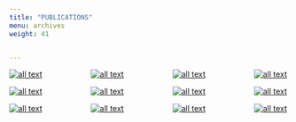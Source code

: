 ```yaml
---
title: "PUBLICATIONS"
menu: archives
weight: 41


---
```



[![all text](/images/publications/ModularUpdates.jpg )](/Documents/publications/ModularUpdates.pdf )&ensp;&ensp;&ensp;&ensp;&ensp;&ensp;&ensp;&ensp;&ensp;&ensp;&ensp;&ensp;
[![all text](/images/publications/VisualConsequence.jpg)](/Documents/publications/VisualConsequence.pdf)&ensp;&ensp;&ensp;&ensp;&ensp;&ensp;&ensp;&ensp;&ensp;&ensp;&ensp;&ensp;
[![all text](/images/publications/AversaryDossier.jpg)](/Documents/publications/AversaryDossier.pdf)&ensp;&ensp;&ensp;&ensp;&ensp;&ensp;&ensp;&ensp;&ensp;&ensp;&ensp;&ensp;
[![all text](/images/publications/ThreatProfileV8.jpg)](/Documents/publications/ThreatProfileV8.pdf)  


[![all text](/images/publications/ConfigManagement.jpg)](/Documents/publications/ConfigManagement.pdf)&ensp;&ensp;&ensp;&ensp;&ensp;&ensp;&ensp;&ensp;&ensp;&ensp;&ensp;&ensp;
[![all text](/images/publications/MessageBus.png)](/Documents/publications/MessageBus.pdf)&ensp;&ensp;&ensp;&ensp;&ensp;&ensp;&ensp;&ensp;&ensp;&ensp;&ensp;&ensp;
[![all text](/images/publications/ACEThreatProfile.jpg)](/Documents/publications/ACEThreatProfile.pdf)&ensp;&ensp;&ensp;&ensp;&ensp;&ensp;&ensp;&ensp;&ensp;&ensp;&ensp;&ensp;
[![all text](/images/publications/ThreatProfileV7.jfif)](/Documents/publications/ThreatProfileV7.pdf)  

[![all text](/images/publications/SecureCentral.jfif)](/Documents/publications/SecureCentral.pdf)&ensp;&ensp;&ensp;&ensp;&ensp;&ensp;&ensp;&ensp;&ensp;&ensp;&ensp;&ensp;
[![all text](/images/publications/CommSR.png)](/Documents/publications/CommSR.pdf)&ensp;&ensp;&ensp;&ensp;&ensp;&ensp;&ensp;&ensp;&ensp;&ensp;&ensp;&ensp;
[![all text](/images/publications/ThreatProfile1.jpg)](/Documents/publications/ThreatProfile1.pdf)&ensp;&ensp;&ensp;&ensp;&ensp;&ensp;&ensp;&ensp;&ensp;&ensp;&ensp;&ensp;
[![all text](/images/publications/SecurityFeatures.jpg)](/Documents/publications/SecurityFeatures.pdf)